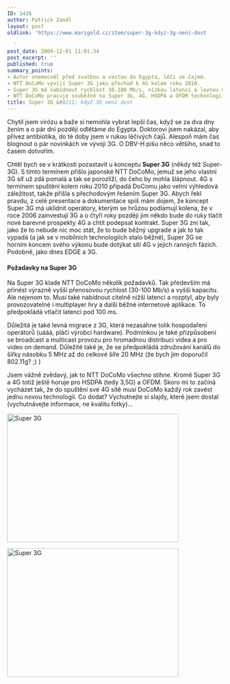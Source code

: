 ```yaml
---
ID: 1426
author: Patrick Zandl
layout: post
oldlink: 'https://www.marigold.cz/item/super-3g-kdyz-3g-neni-dost

  '
post_date: 2004-12-01 11:01:34
post_excerpt: ''
published: true
summary_points:
- Autor onemocněl před svatbou a cestou do Egypta, léčí se čajem.
- NTT DoCoMo vyvíjí Super 3G jako přechod k 4G kolem roku 2010.
- Super 3G má nabídnout rychlost 30-100 Mb/s, nízkou latenci a levnou migraci.
- NTT DoCoMo pracuje souběžně na Super 3G, 4G, HSDPA a OFDM technologiích.
title: Super 3G &#8211; když 3G není dost
---
```


<p>
Chytil jsem virózu a baže si nemohla vybrat lepší čas, když se za dva dny žením a o pár dní později odlétáme do Egypta. Doktorovi jsem nakázal, aby přivez antibiotika, do té doby jsem v rukou léčivých čajů. Alespoň mám čas blognout o pár novinkách ve vývoji 3G. O DBV-H píšu něco většího, snad to časem dotvořím. </p>

<p>
Chtěl bych se v krátkosti pozastavit u konceptu <b>Super 3G</b> (někdy též Super-3G). S tímto termínem přišlo japonské NTT DoCoMo, jemuž se jeho vlastní 3G síť už zdá pomalá a tak se porozlíží, do čeho by mohla šlápnout. 4G s termínem spuštění kolem roku 2010 připadá DoComu jako velmi výhledová záležitost, takže přišla s přechodovým řešením Super 3G. Abych řekl pravdu, z celé presentace a dokumentace spíš mám dojem, že koncept Super 3G má uklidnit operátory, kterým se hrůzou podlamují kolena, že v roce 2006 zainvestují 3G a o čtyři roky později jim někdo bude do ruky tlačit nové barevné prospekty 4G a chtít podepsat kontrakt. Super 3G zní tak, jako že to nebude nic moc stát, že to bude běžný upgrade a jak to tak vypadá (a jak se v mobilních technologiích stalo běžné), Super 3G se horním koncem svého výkonu bude dotýkat sítí 4G v jejich ranných fázích. Podobně, jako dnes EDGE a 3G. </p>

<h4>Požadavky na Super 3G</h4>
<p>
Na Super 3G klade NTT DoCoMo několik požadavků. Tak především má přinést výrazně vyšší přenosovou rychlost (30-100 Mb/s) a vyšší kapacitu. Ale nejenom to. Musí také nabídnout citelně nižší latenci a rozptyl, aby byly provozovatelné i multiplayer hry a další běžné internetové aplikace. To předpokládá vtlačit latenci pod 100 ms. </p>

<p>
Důležitá je také levná migrace z 3G, která nezasáhne tolik hospodaření operátorů (uááá, pláčí výrobci hardware). Podmínkou je také přizpůsobení se broadcast a multicast provozu pro hromadnou distribuci videa a pro video on demand. Důležité také je, že se předpokládá združování kanálů do šířky násobku 5 MHz až do celkové šíře 20 MHz (že bych jim doporučil 802.11g? ;) )</p>

<p>
Jsem vážně zvědavý, jak to NTT DoCoMo všechno stihne. Kromě Super 3G a 4G totiž ještě horuje pro HSDPA (tedy 3,5G) a OFDM. Skoro mi to začíná vycházet tak, že do spuštění své 4G sítě musí DoCoMo každý rok zavést jednu novou technologii. Co dodat? Vychutnejte si slajdy, které jsem dostal (vychutnávejte informace, ne kvalitu fotky)&#8230;</p>

<p>
<img src="/wp-content/uploads/1/20041201-ntt-super3g.jpg" alt="Super 3G" width="400" height="300" /></p>

<p>
<img src="/wp-content/uploads/1/20041201-ntt-super3g-2.jpg" alt="Super 3G" width="400" height="300" />
</p>